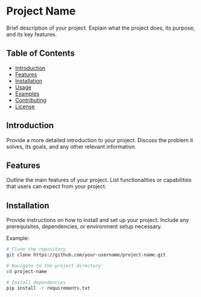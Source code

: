 # Project Name

Brief description of your project. Explain what the project does, its purpose, and its key features.

## Table of Contents
- [Introduction](#introduction)
- [Features](#features)
- [Installation](#installation)
- [Usage](#usage)
- [Examples](#examples)
- [Contributing](#contributing)
- [License](#license)

## Introduction

Provide a more detailed introduction to your project. Discuss the problem it solves, its goals, and any other relevant information.

## Features

Outline the main features of your project. List functionalities or capabilities that users can expect from your project.

## Installation

Provide instructions on how to install and set up your project. Include any prerequisites, dependencies, or environment setup necessary.

Example:

```bash
# Clone the repository
git clone https://github.com/your-username/project-name.git

# Navigate to the project directory
cd project-name

# Install dependencies
pip install -r requirements.txt
